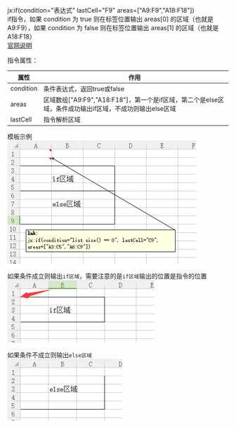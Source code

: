 jx:if(condition="表达式" lastCell="F9" areas=["A9:F9","A18:F18"])  
if指令，如果 condition 为 true 则在标签位置输出 areas[0] 的区域（也就是A9:F9），如果 condition 为 false 则在标签位置输出 areas[1] 的区域（也就是A18:F18）     
[官网说明](http://jxls.sourceforge.net/reference/if_command.html)

指令属性：

| 属性 | 作用 |
|---|---|
| condition | 条件表达式，返回true或false |
| areas | 区域数组["A9:F9","A18:F18"]，第一个是if区域，第二个是else区域，条件成功输出if区域，不成功则输出else区域 |
| lastCell | 指令解析区域 |


模板示例   
![模板](img/190829_7ccbafdc_1424806.png "模板.png")   

如果条件成立则输出`if区域`，需要注意的是`if区域`输出的位置是指令的位置   
![成立](img/190954_10c7ce41_1424806.png "成立.png")

如果条件不成立则输出`else区域`   
![输入图片说明](img/191137_7defdf74_1424806.png "屏幕截图.png")
